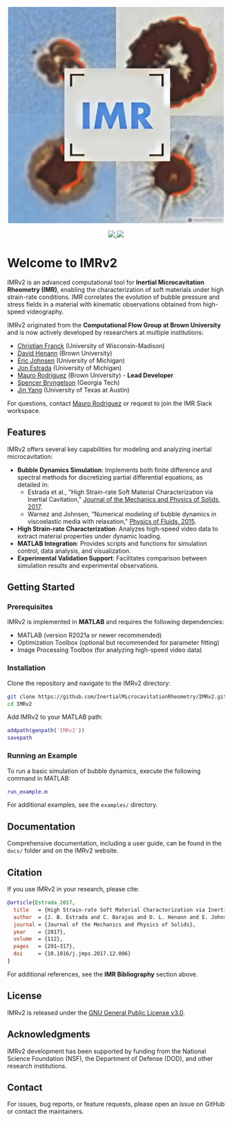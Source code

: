 <p align="center">
  <a href="https://imr.org">
    <img src="docs/imr.jfif" alt="IMR Banner" width="500"/>
  </a>
</p>

<p align="center">
  <a href="https://doi.org/10.1016/j.jmps.2017.12.006" target="_blank">
    <img src="https://zenodo.org/badge/doi/10.1016/j.jmps.2017.12.006.svg" />
  </a>
  <a href="https://www.gnu.org/licenses/gpl-3.0.html">
    <img src="https://img.shields.io/badge/License-GPLv3-blue.svg" />
  </a>
</p>

# Welcome to IMRv2

IMRv2 is an advanced computational tool for **Inertial Microcavitation Rheometry (IMR)**, enabling the characterization of soft materials under high strain-rate conditions. IMR correlates the evolution of bubble pressure and stress fields in a material with kinematic observations obtained from high-speed videography.

IMRv2 originated from the **Computational Flow Group at Brown University** and is now actively developed by researchers at multiple institutions:
- [Christian Franck](https://directory.engr.wisc.edu/me/Faculty/Franck_Christian/) (University of Wisconsin-Madison)
- [David Henann](https://vivo.brown.edu/display/dhenann) (Brown University)
- [Eric Johnsen](https://me.engin.umich.edu/people/faculty/eric-johnsen/) (University of Michigan)
- [Jon Estrada](https://me.engin.umich.edu/people/faculty/jon-estrada/) (University of Michigan)
- [Mauro Rodriguez](https://vivo.brown.edu/display/mrodri97) (Brown University) - **Lead Developer**
- [Spencer Bryngelson](https://comp-physics.group/) (Georgia Tech)
- [Jin Yang](https://sites.utexas.edu/yang) (University of Texas at Austin)

For questions, contact [Mauro Rodriguez](mailto:mrodri97@brown.edu) or request to join the IMR Slack workspace.

## Features

IMRv2 offers several key capabilities for modeling and analyzing inertial microcavitation:

- **Bubble Dynamics Simulation**: Implements both finite difference and spectral methods for discretizing partial differential equations, as detailed in:
  - Estrada et al., "High Strain-rate Soft Material Characterization via Inertial Cavitation," [Journal of the Mechanics and Physics of Solids, 2017](https://doi.org/10.1016/j.jmps.2017.12.006).
  - Warnez and Johnsen, "Numerical modeling of bubble dynamics in viscoelastic media with relaxation," [Physics of Fluids, 2015](https://doi.org/10.1063/1.4928860).
- **High Strain-rate Characterization**: Analyzes high-speed video data to extract material properties under dynamic loading.
- **MATLAB Integration**: Provides scripts and functions for simulation control, data analysis, and visualization.
- **Experimental Validation Support**: Facilitates comparison between simulation results and experimental observations.

## Getting Started

### Prerequisites

IMRv2 is implemented in **MATLAB** and requires the following dependencies:

- MATLAB (version R2021a or newer recommended)
- Optimization Toolbox (optional but recommended for parameter fitting)
- Image Processing Toolbox (for analyzing high-speed video data)

### Installation

Clone the repository and navigate to the IMRv2 directory:

```bash
git clone https://github.com/InertialMicrocavitationRheometry/IMRv2.git
cd IMRv2
```

Add IMRv2 to your MATLAB path:

```matlab
addpath(genpath('IMRv2'))
savepath
```

### Running an Example

To run a basic simulation of bubble dynamics, execute the following command in MATLAB:

```matlab
run_example.m
```

For additional examples, see the `examples/` directory.

## Documentation

Comprehensive documentation, including a user guide, can be found in the `docs/` folder and on the IMRv2 website.

## Citation

If you use IMRv2 in your research, please cite:

```bibtex
@article{Estrada_2017,
  title   = {High Strain-rate Soft Material Characterization via Inertial Cavitation},
  author  = {J. B. Estrada and C. Barajas and D. L. Henann and E. Johnsen and C. Franck},
  journal = {Journal of the Mechanics and Physics of Solids},
  year    = {2017},
  volume  = {112},
  pages   = {291–317},
  doi     = {10.1016/j.jmps.2017.12.006}
}
```

For additional references, see the **IMR Bibliography** section above.

## License

IMRv2 is released under the [GNU General Public License v3.0](LICENSE).

## Acknowledgments

IMRv2 development has been supported by funding from the National Science Foundation (NSF), the Department of Defense (DOD), and other research institutions.

## Contact

For issues, bug reports, or feature requests, please open an issue on GitHub or contact the maintainers.

